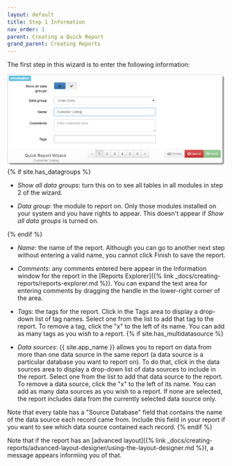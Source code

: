```yaml
---
layout: default
title: Step 1 Information
nav_order: 1
parent: Creating a Quick Report
grand_parent: Creating Reports
---
```

The first step in this wizard is to enter the following information:

![](/assets/images/quickwizard1.png)
{% if site.has_datagroups %}
* *Show all data groups*: turn this on to see all tables in all modules in step 2 of the wizard.

* *Data group*: the module to report on. Only those modules installed on your system and you have rights to appear. This doesn't appear if *Show all data groups* is turned on.

{% endif %}
* *Name*: the name of the report. Although you can go to another next step without entering a valid name, you cannot click Finish to save the report.

* *Comments*: any comments entered here appear in the Information window for the report in the [Reports Explorer]({% link _docs/creating-reports/reports-explorer.md %}). You can expand the text area for entering comments by dragging the handle in the lower-right corner of the area.

* *Tags*: the tags for the report. Click in the Tags area to display a drop-down list of tag names. Select one from the list to add that tag to the report. To remove a tag, click the "x" to the left of its name. You can add as many tags as you wish to a report.
{% if site.has_multidatasource %}

* *Data sources*: {{ site.app_name }} allows you to report on data from more than one data source in the same report (a data source is a particular database you want to report on). To do that, click in the data sources area to display a drop-down list of data sources to include in the report. Select one from the list to add that data source to the report. To remove a data source, click the "x" to the left of its name. You can add as many data sources as you wish to a report. If none are selected, the report includes data from the currently selected data source only.

Note that every table has a "Source Database" field that contains the name of the data source each record came from. Include this field in your report if you want to see which data source contained each record.
{% endif %}

Note that if the report has an [advanced layout]({% link _docs/creating-reports/advanced-layout-designer/using-the-layout-designer.md %}), a message appears informing you of that.